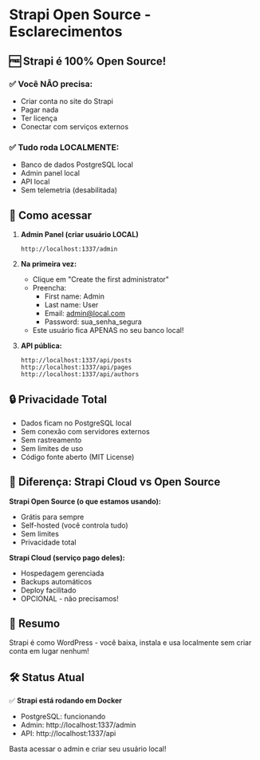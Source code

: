 # Strapi Open Source - Esclarecimentos

## 🆓 Strapi é 100% Open Source!

### ✅ Você NÃO precisa:
- Criar conta no site do Strapi
- Pagar nada
- Ter licença
- Conectar com serviços externos

### ✅ Tudo roda LOCALMENTE:
- Banco de dados PostgreSQL local
- Admin panel local
- API local
- Sem telemetria (desabilitada)

## 🚀 Como acessar

1. **Admin Panel (criar usuário LOCAL)**
   ```
   http://localhost:1337/admin
   ```

2. **Na primeira vez:**
   - Clique em "Create the first administrator"
   - Preencha:
     - First name: Admin
     - Last name: User  
     - Email: admin@local.com
     - Password: sua_senha_segura
   - Este usuário fica APENAS no seu banco local!

3. **API pública:**
   ```
   http://localhost:1337/api/posts
   http://localhost:1337/api/pages
   http://localhost:1337/api/authors
   ```

## 🔒 Privacidade Total

- Dados ficam no PostgreSQL local
- Sem conexão com servidores externos
- Sem rastreamento
- Sem limites de uso
- Código fonte aberto (MIT License)

## 📝 Diferença: Strapi Cloud vs Open Source

**Strapi Open Source (o que estamos usando):**
- Grátis para sempre
- Self-hosted (você controla tudo)
- Sem limites
- Privacidade total

**Strapi Cloud (serviço pago deles):**
- Hospedagem gerenciada
- Backups automáticos
- Deploy facilitado
- OPCIONAL - não precisamos!

## 🎯 Resumo

Strapi é como WordPress - você baixa, instala e usa localmente sem criar conta em lugar nenhum!

## 🛠️ Status Atual

✅ **Strapi está rodando em Docker**
- PostgreSQL: funcionando
- Admin: http://localhost:1337/admin
- API: http://localhost:1337/api

Basta acessar o admin e criar seu usuário local!